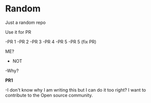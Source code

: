 # Random
Just a random repo

Use it for PR

-PR 1
-PR 2
-PR 3
-PR 4
-PR 5
-PR 5 (fix PR)





ME?

- NOT

-Why?


__PR1__

-I don't know why I am writing this but I can do it too right? I want to contribute to the Open source community.




